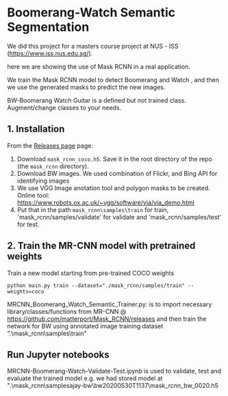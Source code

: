 # Boomerang-Watch Semantic Segmentation 

We did this project for a masters course project at NUS - ISS (https://www.iss.nus.edu.sg/).

here we are showing the use of Mask RCNN in a real application.

We train the Mask RCNN model to detect Boomerang and Watch , and then we use the generated 
masks to predict the new images.

BW-Boomerang Watch
Guitar is a defined but not trained class. Augment/change classes to your needs.

## 1. Installation
From the [Releases page](https://github.com/matterport/Mask_RCNN/releases) page:
1. Download `mask_rcnn_coco.h5`. Save it in the root directory of the repo (the `mask_rcnn` directory).
2. Download BW images. We used combination of Flickr, and Bing API for identifying images
3. We use VGG Image anotation tool and polygon masks to be created. Online tool: https://www.robots.ox.ac.uk/~vgg/software/via/via_demo.html
4. Put that in the path `mask_rcnn\samples\train` for train, 'mask_rcnn/samples/validate' for validate and 'mask_rcnn/samples/test' for  test.




## 2. Train the MR-CNN model with pretrained weights

Train a new model starting from pre-trained COCO weights
```
python main.py train --dataset="./mask_rcnn/samples/train" --weights=coco
```

MRCNN_Boomerang_Watch_Semantic_Trainer.py: is to import necessary library/classes/functions from MR-CNN @ https://github.com/matterport/Mask_RCNN/releases and then train the network for BW using annotated image training dataset ".\mask_rcnn\samples\train"


## Run Jupyter notebooks
MRCNN-Boomerang-Watch-Validate-Test.ipynb is used to validate, test and evaluate the trained model e.g. we had stored model at ".\mask_rcnn\samplesajay-bw\bw20200530T1137\mask_rcnn_bw_0020.h5